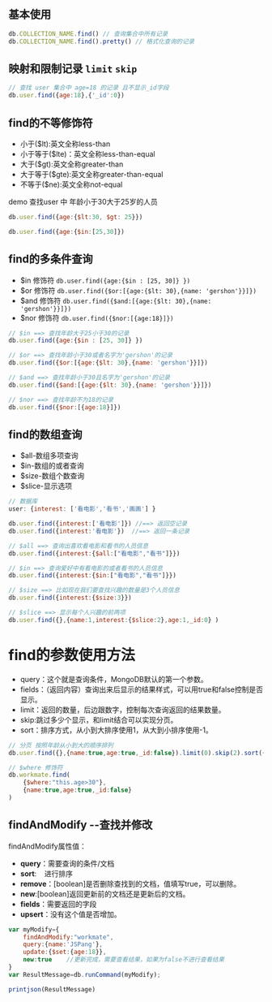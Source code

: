 ## 基本使用

```js
db.COLLECTION_NAME.find() // 查询集合中所有记录
db.COLLECTION_NAME.find().pretty() // 格式化查询的记录
```

## 映射和限制记录 `limit` `skip`

```js
// 查找 user 集合中 age=18 的记录 且不显示_id字段
db.user.find({age:18},{'_id':0})
```

## find的不等修饰符

* 小于\($lt\):英文全称less-than
* 小于等于\($lte\)：英文全称less-than-equal
* 大于\($gt\):英文全称greater-than
* 大于等于\($gte\):英文全称greater-than-equal
* 不等于\($ne\):英文全称not-equal

demo 查找user 中 年龄小于30大于25岁的人员

```js
db.user.find({age:{$lt:30, $gt: 25}})

db.user.find({age:{$in:[25,30]})
```

## find的多条件查询

* $in 修饰符 `db.user.find({age:{$in : [25, 30]} })`
* $or 修饰符 `db.user.find({$or:[{age:{$lt: 30},{name: 'gershon'}}]})`
* $and 修饰符 `db.user.find({$and:[{age:{$lt: 30},{name: 'gershon'}}]})`
* $nor 修饰符 `db.user.find({$nor:[{age:18}]})`

```js
// $in ==> 查找年龄大于25小于30的记录
db.user.find({age:{$in : [25, 30]} })

// $or ==> 查找年龄小于30或者名字为'gershon'的记录
db.user.find({$or:[{age:{$lt: 30},{name: 'gershon'}}]})

// $and ==> 查找年龄小于30且名字为'gershon'的记录
db.user.find({$and:[{age:{$lt: 30},{name: 'gershon'}}]})

// $nor ==> 查找年龄不为18的记录
db.user.find({$nor:[{age:18}]})
```

## find的数组查询

* $all-数组多项查询
* $in-数组的或者查询
* $size-数组个数查询
* $slice-显示选项

```js
// 数据库
user: {interest: ['看电影','看书','画画'] }

db.user.find({interest:['看电影']}) //==> 返回空记录
db.user.find({interest:'看电影'})  //==> 返回一条记录

// $all ==> 查询出喜欢看电影和看书的人员信息
db.user.find({interest:{$all:["看电影","看书"]}})

// $in ==> 查询爱好中有看电影的或者看书的人员信息
db.user.find({interest:{$in:["看电影","看书"]}})

// $size ==> 比如现在我们要查找兴趣的数量是3个人员信息
db.user.find({interest:{$size:3}})

// $slice ==> 显示每个人兴趣的前两项
db.user.find({},{name:1,interest:{$slice:2},age:1,_id:0} )
```

# find的参数使用方法

* query：这个就是查询条件，MongoDB默认的第一个参数。
* fields：（返回内容）查询出来后显示的结果样式，可以用true和false控制是否显示。
* limit：返回的数量，后边跟数字，控制每次查询返回的结果数量。
* skip:跳过多少个显示，和limit结合可以实现分页。
* sort：排序方式，从小到大排序使用1，从大到小排序使用-1。

```js
// 分页 按照年龄从小到大的顺序排列
db.user.find({},{name:true,age:true,_id:false}).limit(0).skip(2).sort({age:1});

// $where 修饰符
db.workmate.find(
    {$where:"this.age>30"},
    {name:true,age:true,_id:false}
)
```

## findAndModify --查找并修改

findAndModify属性值：

* **query**：需要查询的条件/文档
* **sort**:    进行排序
* **remove**：\[boolean\]是否删除查找到的文档，值填写true，可以删除。
* **new**:\[boolean\]返回更新前的文档还是更新后的文档。
* **fields**：需要返回的字段
* **upsert**：没有这个值是否增加。

```js
var myModify={
    findAndModify:"workmate",
    query:{name:'JSPang'},
    update:{$set:{age:18}},
    new:true    //更新完成，需要查看结果，如果为false不进行查看结果
}
var ResultMessage=db.runCommand(myModify);

printjson(ResultMessage)
```



